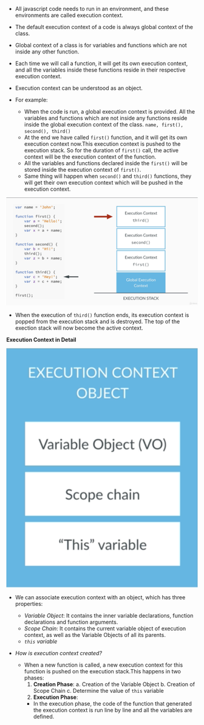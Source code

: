 * All javascript code needs to run in an environment, and these environments are called execution context.
* The default execution context of a code is always global context of the class. 
* Global context of a class is for variables and functions which are not inside any other function.
* Each time we will call a function, it will get its own execution context, and all the variables inside these functions reside in their respective execution context.
* Execution context can be understood as an object.


* For example:
  * When the code is run, a global execution context is provided. All the variables and functions which are not inside any functions reside inside the global execution context of the class. ```name, first(), second(), third()```
  * At the end we have called  ```first()``` function, and it will get its own execution context now.This execution context is pushed to the execution stack. So for the duration of ```first()``` call, the active context will be the execution context of the function.
  * All the variables and functions declared inside the ```first()``` will be stored inside the execution context of ```first()```.
  * Same thing will happen when ```second()``` and ```third()``` functions, they will get their own execution context which will be pushed in the execution context.

![alt text](https://github.com/shubhamgupta2901/javascript-notes/blob/master/assets/Screen%20Shot%202019-05-14%20at%2011.02.32.png "")

  *  When the execution of ```third()``` function ends, its execution context is popped from the execution stack and is destroyed. The top of the exection stack will now become the active context. 
  
**Execution Context in Detail**

![alt text](https://github.com/shubhamgupta2901/javascript-notes/blob/master/assets/Execution%20Context%20in%20detail.png "")

* We can associate execution context with an object, which has three properties:
  * *Variable Object*: It contains the inner variable declarations, function declarations and function arguments.
  * *Scope Chain*: It contains the current variable object of execution context, as well as the Variable Objects of all its parents.
  * *```this``` variable*

* *How is execution context created?*
  * When a new function is called, a new execution context for this function is pushed on the execution stack.This happens in two phases: 
    1. **Creation Phase**:
      a. Creation of the Variable Object
      b. Creation of Scope Chain
      c. Determine the value of ```this``` variable
    2. **Execution Phase**: 
      * In the execution phase, the code of the function that generated the execution context is run line by line and all the variables are defined.
      
    
